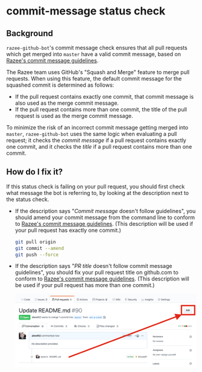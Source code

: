 # commit-message status check

## Background

`razee-github-bot`'s commit message check ensures that all pull requests which get
merged into `master` have a valid commit message, based on [Razee's commit message guidelines](https://github.com/razee-io/Razee/blob/master/commit-message-guidelines.md).

The Razee team uses GitHub's "Squash and Merge" feature to merge pull requests.
When using this feature, the default commit message for the squashed commit is
determined as follows:

- If the pull request contains exactly one commit, that commit message is also
used as the merge commit message.
- If the pull request contains more than one commit, the title of the pull
request is used as the merge commit message.

To minimize the risk of an incorrect commit message getting merged into `master`,
`razee-github-bot` uses the same logic when evaluating a pull request; it checks
the *commit message* if a pull request contains exactly one commit, and it checks
the *title* if a pull request contains more than one commit.

## How do I fix it?

If this status check is failing on your pull request, you should first check what
message the bot is referring to, by looking at the description next to the status
check.

* If the description says "*Commit message* doesn't follow guidelines", you should
amend your commit message from the command line to conform to [Razee's commit message guidelines](https://github.com/razee-io/Razee/blob/master/commit-message-guidelines.md).
(This description will be used if your pull request has exactly one commit.)

    ```bash
    git pull origin
    git commit --amend
    git push --force
    ```

* If the description says "*PR title* doesn't follow commit message guidelines",
you should fix your pull request title on github.com to conform to [Razee's commit message guidelines](https://github.com/razee-io/Razee/blob/master/commit-message-guidelines.md).
(This description will be used if your pull request has more than one commit.)

    ![](./images/edit-pr-title.png)
